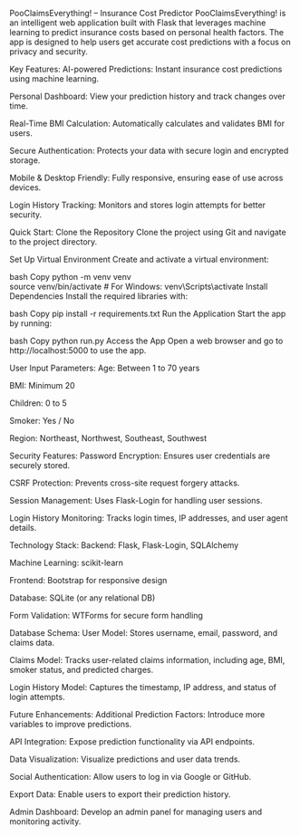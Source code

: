PooClaimsEverything! – Insurance Cost Predictor
PooClaimsEverything! is an intelligent web application built with Flask that leverages machine learning to predict insurance costs based on personal health factors. The app is designed to help users get accurate cost predictions with a focus on privacy and security.

Key Features:
AI-powered Predictions: Instant insurance cost predictions using machine learning.

Personal Dashboard: View your prediction history and track changes over time.

Real-Time BMI Calculation: Automatically calculates and validates BMI for users.

Secure Authentication: Protects your data with secure login and encrypted storage.

Mobile & Desktop Friendly: Fully responsive, ensuring ease of use across devices.

Login History Tracking: Monitors and stores login attempts for better security.

Quick Start:
Clone the Repository
Clone the project using Git and navigate to the project directory.

Set Up Virtual Environment
Create and activate a virtual environment:

bash
Copy
python -m venv venv  
source venv/bin/activate  # For Windows: venv\Scripts\activate
Install Dependencies
Install the required libraries with:

bash
Copy
pip install -r requirements.txt
Run the Application
Start the app by running:

bash
Copy
python run.py
Access the App
Open a web browser and go to http://localhost:5000 to use the app.

User Input Parameters:
Age: Between 1 to 70 years

BMI: Minimum 20

Children: 0 to 5

Smoker: Yes / No

Region: Northeast, Northwest, Southeast, Southwest

Security Features:
Password Encryption: Ensures user credentials are securely stored.

CSRF Protection: Prevents cross-site request forgery attacks.

Session Management: Uses Flask-Login for handling user sessions.

Login History Monitoring: Tracks login times, IP addresses, and user agent details.

Technology Stack:
Backend: Flask, Flask-Login, SQLAlchemy

Machine Learning: scikit-learn

Frontend: Bootstrap for responsive design

Database: SQLite (or any relational DB)

Form Validation: WTForms for secure form handling

Database Schema:
User Model: Stores username, email, password, and claims data.

Claims Model: Tracks user-related claims information, including age, BMI, smoker status, and predicted charges.

Login History Model: Captures the timestamp, IP address, and status of login attempts.

Future Enhancements:
Additional Prediction Factors: Introduce more variables to improve predictions.

API Integration: Expose prediction functionality via API endpoints.

Data Visualization: Visualize predictions and user data trends.

Social Authentication: Allow users to log in via Google or GitHub.

Export Data: Enable users to export their prediction history.

Admin Dashboard: Develop an admin panel for managing users and monitoring activity.
